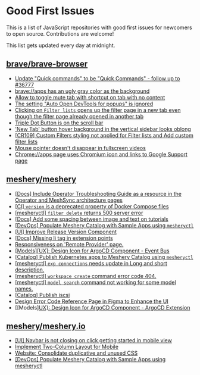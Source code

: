 # Good First Issues

This is a list of JavaScript repositories with good first issues for newcomers to open source. Contributions are welcome!

This list gets updated every day at midnight.

## [brave/brave-browser](https://github.com/brave/brave-browser)

- [Update "Quick commands" to be "Quick Commands" - follow up to #36777](https://github.com/brave/brave-browser/issues/36845)
- [brave://apps has an ugly gray color as the background](https://github.com/brave/brave-browser/issues/25736)
- [Allow to toggle mute tab with shortcut on tab with no content](https://github.com/brave/brave-browser/issues/40016)
- [The setting "Auto Open DevTools for popups" is ignored](https://github.com/brave/brave-browser/issues/39597)
- [Clicking on `Filter lists` opens up the filter page in a new tab even though the filter page already opened in another tab](https://github.com/brave/brave-browser/issues/24120)
- [Triple Dot Button is on the  scroll bar ](https://github.com/brave/brave-browser/issues/36298)
- ['New Tab' button hover background in the vertical sidebar looks oblong](https://github.com/brave/brave-browser/issues/40323)
- [[CR109] Custom Filters styling not applied for Filter lists and Add custom filter lists](https://github.com/brave/brave-browser/issues/27647)
- [Mouse pointer doesn't disappear in fullscreen videos](https://github.com/brave/brave-browser/issues/17292)
- [Chrome://apps page uses Chromium icon and links to Google Support page](https://github.com/brave/brave-browser/issues/38755)

## [meshery/meshery](https://github.com/meshery/meshery)

- [[Docs] Include Operator Troubleshooting Guide as a resource in the Operator and MeshSync architecture pages](https://github.com/meshery/meshery/issues/11430)
- [[CI] `version` is a deprecated property of Docker Compose files](https://github.com/meshery/meshery/issues/11875)
- [[mesheryctl] `filter delete` returns 500 server error](https://github.com/meshery/meshery/issues/11318)
- [[Docs] Add some spacing between image and text on tutorials](https://github.com/meshery/meshery/issues/11783)
- [[DevOps] Populate Meshery Catalog with Sample Apps using `mesheryctl`](https://github.com/meshery/meshery/issues/10458)
- [[UI] Improve Release Version Component](https://github.com/meshery/meshery/issues/9569)
- [[Docs] Missing li tag in extension points](https://github.com/meshery/meshery/issues/11782)
- [Responsiveness on 'Remote Provider' page.](https://github.com/meshery/meshery/issues/10743)
- [[Models][UX]: Design Icon for ArgoCD Component - Event Bus](https://github.com/meshery/meshery/issues/10297)
- [[Catalog] Publish Kubernetes apps to Meshery Catalog using `mesheryctl`](https://github.com/meshery/meshery/issues/10444)
- [[mesheryctl] `exp connections` needs update in Long and short description.](https://github.com/meshery/meshery/issues/11311)
- [[mesheryctl] `workspace create` command error code 404.](https://github.com/meshery/meshery/issues/11312)
- [[mesheryctl] `model search` command not working for some model names.](https://github.com/meshery/meshery/issues/11319)
- [[Catalog] Publish iscsi](https://github.com/meshery/meshery/issues/9287)
- [Design Error Code Reference Page in Figma to Enhance the UI ](https://github.com/meshery/meshery/issues/8995)
- [[Models][UX}: Design Icon for ArgoCD Component - ArgoCD Extension](https://github.com/meshery/meshery/issues/10290)

## [meshery/meshery.io](https://github.com/meshery/meshery.io)

- [[UI] Navbar is not closing on click getting started in mobile view](https://github.com/meshery/meshery.io/issues/1888)
- [Implement Two-Column Layout for Mobile](https://github.com/meshery/meshery.io/issues/1827)
- [Website: Consolidate duplicative and unused CSS](https://github.com/meshery/meshery.io/issues/896)
- [[DevOps] Populate Meshery Catalog with Sample Apps using mesheryctl](https://github.com/meshery/meshery.io/issues/1650)

